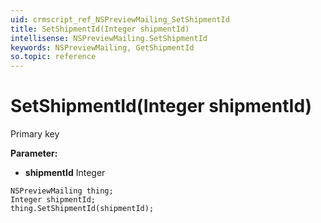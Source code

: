 ```yaml
---
uid: crmscript_ref_NSPreviewMailing_SetShipmentId
title: SetShipmentId(Integer shipmentId)
intellisense: NSPreviewMailing.SetShipmentId
keywords: NSPreviewMailing, GetShipmentId
so.topic: reference
---
```


# SetShipmentId(Integer shipmentId)

Primary key

**Parameter:** 
* **shipmentId** Integer

```crmscript
NSPreviewMailing thing;
Integer shipmentId;
thing.SetShipmentId(shipmentId);
```

